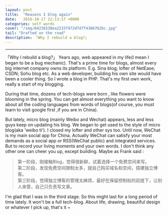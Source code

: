 ```yaml
---
layout: post
title:  "Reasons I blog again"
date:   2016-10-17 22:13:17 +0000
categories: self words
cover: "/img/84236538ea2215f972d7d7f4386762bc.jpg"
tail: "Drafted on the road"
description: 「Why I rebuild a blog?」
---
```

---
「Why I rebuild a blog?」
Years ago, web appeared in my life(I mean I began to be a bug mechanic). That's a prime time for blogs, almost every big internet company owns its platform. E.g. Sina blog; lofter of NetEase; CSDN; Sohu blog etc. 
As a web developer, building his own site would have been a cooler thing. So I wrote a blog in PHP. That's my first own work, really a start of my blogging. 

During that time, dozens of tech-blogs were born , like flowers were blooming in the spring. You can get almost everything you want to know about all the coding languages from words of blogs(of course, you must learn to visit google first ,if you are in China). 

But lately, micro blog (mainly Weibo and Wechat) appears, less and less guys keep on updating his blog. We began to get used to the style of micro blog(aka 'weibo ti'). I closed my lofter and other sys too. 
Until now, WeChat is my main social app for China. Actually WeChat can satisfy your most demands as a social app or RSS(WeChat public) and integrated services. But to record your living moments and your own words. I don't think any other one can cheer you up, except building. 
Maybe as Frank said :

> 第一阶段，刚接触Blog，觉得很新鲜，试着选择一个免费空间来写。  
> 第二阶段，发现免费空间限制太多，就自己购买域名和空间，搭建独立博客。  
> 第三阶段，觉得独立博客的管理太麻烦，最好在保留控制权的前提下，让别人来管，自己只负责写文章。  

I'm glad that I was in the third stage. So this might last for a long period of time lately. 
It won't be a full tech-blog. About life, drawing, beautiful design or whatever I pick up, that's it ~
